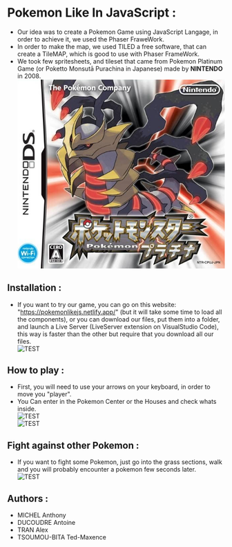 # Pokemon Like In JavaScript :

- Our idea was to create a Pokemon Game using JavaScript Langage, in order to achieve it, we used the Phaser FraweWork.
- In order to make the map, we used TILED a free software, that can create a TileMAP, which is good to use with Phaser FrameWork.
- We took few spritesheets, and tileset that came from Pokemon Platinum Game (or Poketto Monsutā Purachina in Japanese) made by **NINTENDO** in 2008. <br>
![TEST](README/platine.PNG "Platinum")


## Installation :

- If you want to try our game, you can go on this website: "https://pokemonlikejs.netlify.app/" (but it will take some time to load all the components), or you can download our files, put them into a folder, and launch a Live Server (LiveServer extension on VisualStudio Code), this way is faster than the other but require that you download all  our files. <br>
![TEST](README/start.gif "Title")

## How to play :

- First, you will need to use your arrows on your keyboard, in order to move you "player".
- You Can enter in the Pokemon Center or the Houses and check whats inside. <br>
![TEST](README/houses.gif "Houses")<br>
![TEST](README/pokemonCenter.gif "PokemonCenter")

## Fight against other Pokemon :

- If you want to fight some Pokemon, just go into the grass sections, walk and you will probably encounter a pokemon few seconds later. <br>
![TEST](README/fight.gif "Fight")


## Authors :
- MICHEL Anthony
- DUCOUDRE Antoine
- TRAN Alex
- TSOUMOU-BITA Ted-Maxence
